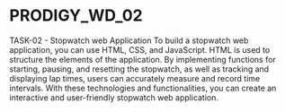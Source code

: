 # PRODIGY_WD_02
TASK-02 - Stopwatch web Application
To build a stopwatch web application, you can use HTML, CSS, and JavaScript.
HTML is used to structure the elements of the application. By implementing functions for starting, pausing, and resetting the stopwatch, as well as tracking and displaying lap times, users can accurately measure and record time intervals. With these technologies and functionalities, you can create an interactive and user-friendly stopwatch web application.
